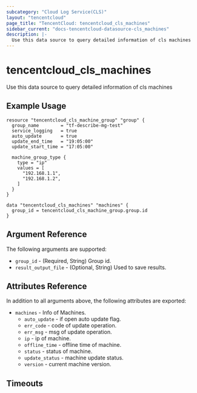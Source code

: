 ```yaml
---
subcategory: "Cloud Log Service(CLS)"
layout: "tencentcloud"
page_title: "TencentCloud: tencentcloud_cls_machines"
sidebar_current: "docs-tencentcloud-datasource-cls_machines"
description: |-
  Use this data source to query detailed information of cls machines
---
```


# tencentcloud_cls_machines

Use this data source to query detailed information of cls machines

## Example Usage

```hcl
resource "tencentcloud_cls_machine_group" "group" {
  group_name        = "tf-describe-mg-test"
  service_logging   = true
  auto_update       = true
  update_end_time   = "19:05:00"
  update_start_time = "17:05:00"

  machine_group_type {
    type = "ip"
    values = [
      "192.168.1.1",
      "192.168.1.2",
    ]
  }
}

data "tencentcloud_cls_machines" "machines" {
  group_id = tencentcloud_cls_machine_group.group.id
}
```

## Argument Reference

The following arguments are supported:

* `group_id` - (Required, String) Group id.
* `result_output_file` - (Optional, String) Used to save results.

## Attributes Reference

In addition to all arguments above, the following attributes are exported:

* `machines` - Info of Machines.
  * `auto_update` - if open auto update flag.
  * `err_code` - code of update operation.
  * `err_msg` - msg of update operation.
  * `ip` - ip of machine.
  * `offline_time` - offline time of machine.
  * `status` - status of machine.
  * `update_status` - machine update status.
  * `version` - current machine version.


## Timeouts

<no value>


